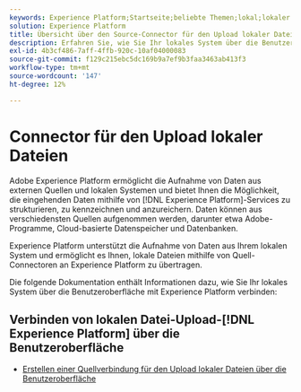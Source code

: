 ```yaml
---
keywords: Experience Platform;Startseite;beliebte Themen;lokal;lokaler Datei-Upload;lokales System
solution: Experience Platform
title: Übersicht über den Source-Connector für den Upload lokaler Dateien
description: Erfahren Sie, wie Sie Ihr lokales System über die Benutzeroberfläche mit Adobe Experience Platform verbinden
exl-id: 4b3cf486-7aff-4ffb-920c-10af04000083
source-git-commit: f129c215ebc5dc169b9a7ef9b3faa3463ab413f3
workflow-type: tm+mt
source-wordcount: '147'
ht-degree: 12%

---
```


# Connector für den Upload lokaler Dateien

Adobe Experience Platform ermöglicht die Aufnahme von Daten aus externen Quellen und lokalen Systemen und bietet Ihnen die Möglichkeit, die eingehenden Daten mithilfe von [!DNL Experience Platform]-Services zu strukturieren, zu kennzeichnen und anzureichern. Daten können aus verschiedensten Quellen aufgenommen werden, darunter etwa Adobe-Programme, Cloud-basierte Datenspeicher und Datenbanken.

Experience Platform unterstützt die Aufnahme von Daten aus Ihrem lokalen System und ermöglicht es Ihnen, lokale Dateien mithilfe von Quell-Connectoren an Experience Platform zu übertragen.

Die folgende Dokumentation enthält Informationen dazu, wie Sie Ihr lokales System über die Benutzeroberfläche mit Experience Platform verbinden:

## Verbinden von lokalen Datei-Upload-[!DNL Experience Platform] über die Benutzeroberfläche

- [Erstellen einer Quellverbindung für den Upload lokaler Dateien über die Benutzeroberfläche](../../tutorials/ui/create/local-system/local-file-upload.md)

